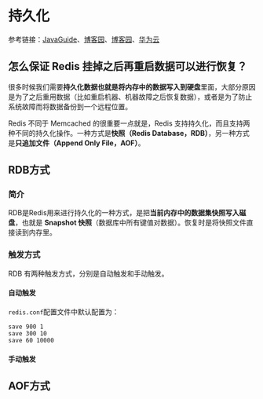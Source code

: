# 持久化

参考链接：[JavaGuide](https://javaguide.cn/database/redis/redis-questions-01.html#redis-%E6%8C%81%E4%B9%85%E5%8C%96%E6%9C%BA%E5%88%B6)、[博客园](https://www.cnblogs.com/ysocean/p/9114268.html)、[博客园](https://www.cnblogs.com/ysocean/p/9114267.html)、[华为云](https://bbs.huaweicloud.com/blogs/detail/302470)

## 怎么保证 Redis 挂掉之后再重启数据可以进行恢复？

很多时候我们需要**持久化数据也就是将内存中的数据写入到硬盘**里面，大部分原因是为了之后重用数据（比如重启机器、机器故障之后恢复数据），或者是为了防止系统故障而将数据备份到一个远程位置。

Redis 不同于 Memcached 的很重要一点就是，Redis 支持持久化，而且支持两种不同的持久化操作。一种方式是**快照（Redis Database，RDB）**，另一种方式是**只追加文件（Append Only File，AOF）**。

## RDB方式

### 简介

RDB是Redis用来进行持久化的一种方式，是把**当前内存中的数据集快照写入磁盘**，也就是 **Snapshot 快照**（数据库中所有键值对数据）。恢复时是将快照文件直接读到内存里。

### 触发方式

RDB 有两种触发方式，分别是自动触发和手动触发。

#### 自动触发

`redis.conf`配置文件中默认配置为：

```
save 900 1
save 300 10
save 60 10000
```



#### 手动触发



## AOF方式

